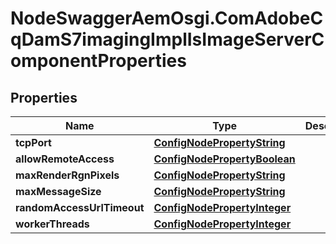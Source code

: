 # NodeSwaggerAemOsgi.ComAdobeCqDamS7imagingImplIsImageServerComponentProperties

## Properties
Name | Type | Description | Notes
------------ | ------------- | ------------- | -------------
**tcpPort** | [**ConfigNodePropertyString**](ConfigNodePropertyString.md) |  | [optional] 
**allowRemoteAccess** | [**ConfigNodePropertyBoolean**](ConfigNodePropertyBoolean.md) |  | [optional] 
**maxRenderRgnPixels** | [**ConfigNodePropertyString**](ConfigNodePropertyString.md) |  | [optional] 
**maxMessageSize** | [**ConfigNodePropertyString**](ConfigNodePropertyString.md) |  | [optional] 
**randomAccessUrlTimeout** | [**ConfigNodePropertyInteger**](ConfigNodePropertyInteger.md) |  | [optional] 
**workerThreads** | [**ConfigNodePropertyInteger**](ConfigNodePropertyInteger.md) |  | [optional] 


